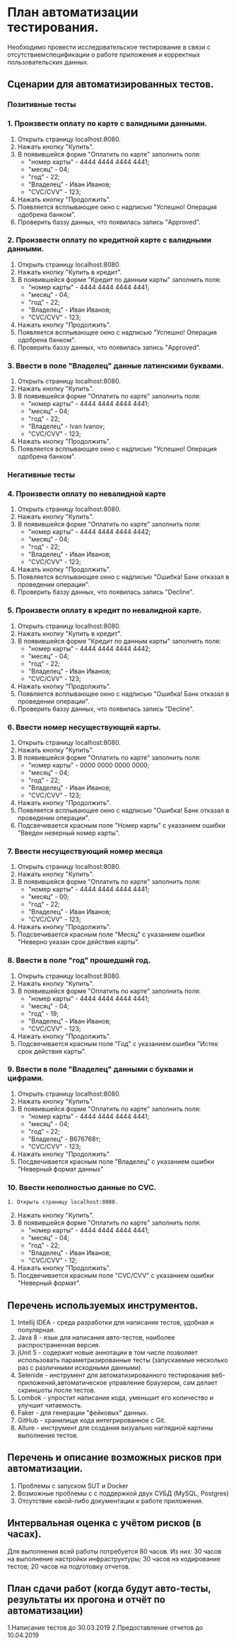 # План автоматизации тестирования.
Необходимо провести исследовательское тестирование в связи с отсутствиемспецификации о работе приложения и корректных пользовательских данных.

## Сценарии для автоматизированных тестов.
### Позитивные тесты
### 1. Произвести оплату по карте с валидными данными.
   1. Открыть страницу localhost:8080.
   2. Нажать кнопку "Купить".
   3. В появившейся форме "Оплатить по карте" заполнить поля:
      - "номер карты" - 4444 4444 4444 4441;
      - "месяц" - 04;
      - "год" - 22;
      - "Владелец" - Иван Иванов;
      - "CVC/CVV" - 123;
   4. Нажать кнопку "Продолжить".
   5. Появляется всплывающее окно с надписью "Успешно! Операция одобрена банком".
   6. Проверить баззу данных, что появилась запись "Approved".

### 2. Произвести оплату по кредитной карте с валидными данными.
   1. Открыть страницу localhost:8080.
   2. Нажать кнопку "Купить в кредит".
   3. В появившейся форме "Кредит по данным карты" заполнить поля:
      - "номер карты" - 4444 4444 4444 4441;
      - "месяц" - 04;
      - "год" - 22;
      - "Владелец" - Иван Иванов;
      - "CVC/CVV" - 123;
   4. Нажать кнопку "Продолжить".
   5. Появляется всплывающее окно с надписью "Успешно! Операция одобрена банком".
   6. Проверить баззу данных, что появилась запись "Approved".
### 3. Ввести в поле "Владелец" данные латинскими буквами.
   1. Открыть страницу localhost:8080.
   2. Нажать кнопку "Купить".
   3. В появившейся форме "Оплатить по карте" заполнить поля:
      - "номер карты" - 4444 4444 4444 4441;
      - "месяц" - 04;
      - "год" - 22;
      - "Владелец" - Ivan Ivanov;
      - "CVC/CVV" - 123;
   4. Нажать кнопку "Продолжить".
   5. Появляется всплывающее окно с надписью "Успешно! Операция одобрена банком".
   
### Негативные тесты
### 4. Произвести оплату по невалидной карте 
   1. Открыть страницу localhost:8080.
   2. Нажать кнопку "Купить".
   3. В появившейся форме "Оплатить по карте" заполнить поля:
      - "номер карты" - 4444 4444 4444 4442;
      - "месяц" - 04;
      - "год" - 22;
      - "Владелец" - Иван Иванов;
      - "CVC/CVV" - 123;
   4. Нажать кнопку "Продолжить".
   5. Появляется всплывающее окно с надписью "Ошибка! Банк отказал в проведении операции".
   6. Проверить баззу данных, что появилась запись "Decline".

### 5. Произвести оплату в кредит по невалидной карте.
   1. Открыть страницу localhost:8080.
   2. Нажать кнопку "Купить в кредит".
   3. В появившейся форме "Кредит по данным карты" заполнить поля:
      - "номер карты" - 4444 4444 4444 4442;
      - "месяц" - 04;
      - "год" - 22;
      - "Владелец" - Иван Иванов;
      - "CVC/CVV" - 123;
   4. Нажать кнопку "Продолжить".
   5. Появляется всплывающее окно с надписью "Ошибка! Банк отказал в проведении операции".
   6. Проверить баззу данных, что появилась запись "Decline".

### 6. Ввести номер несуществующей карты.
   1. Открыть страницу localhost:8080.
   2. Нажать кнопку "Купить".
   3. В появившейся форме "Оплатить по карте" заполнить поля:
      - "номер карты" - 0000 0000 0000 0000;
      - "месяц" - 04;
      - "год" - 22;
      - "Владелец" - Иван Иванов;
      - "CVC/CVV" - 123;
   4. Нажать кнопку "Продолжить".
   5. Появляется всплывающее окно с надписью "Ошибка! Банк отказал в проведении операции".
   6. Подсвечивается красным поле "Номер карты" с указанием ошибки "Введен неверный номер карты".

### 7. Ввести несуществующий номер месяца
   1. Открыть страницу localhost:8080.
   2. Нажать кнопку "Купить".
   3. В появившейся форме "Оплатить по карте" заполнить поля:
      - "номер карты" - 4444 4444 4444 4441;
      - "месяц" - 00;
      - "год" - 22;
      - "Владелец" - Иван Иванов;
      - "CVC/CVV" - 123;
   4. Нажать кнопку "Продолжить".
   5. Подсвечивается красным поле "Месяц" с указанием ошибки "Неверно указан срок действия карты".

### 8. Ввести в поле "год" прошедший год.
   1. Открыть страницу localhost:8080.
   2. Нажать кнопку "Купить".
   3. В появившейся форме "Оплатить по карте" заполнить поля:
      - "номер карты" - 4444 4444 4444 4441;
      - "месяц" - 04;
      - "год" - 19;
      - "Владелец" - Иван Иванов;
      - "CVC/CVV" - 123;
   4. Нажать кнопку "Продолжить".
   5. Подсвечивается красным поле "Год" с указанием ошибки "Истек срок действия карты".


### 9. Ввести в поле "Владелец" данными с буквами и цифрами.
   1. Открыть страницу localhost:8080.
   2. Нажать кнопку "Купить".
   3. В появившейся форме "Оплатить по карте" заполнить поля:
      - "номер карты" - 4444 4444 4444 4441;
      - "месяц" - 04;
      - "год" - 22;
      - "Владелец" - В676768т;
      - "CVC/CVV" - 123;
   4. Нажать кнопку "Продолжить".
   5. Посдвечивается красным поле "Владелец" с указанием ошибки "Неверный формат данных"

### 10. Ввести неполностью данные по  CVC.
    1. Открыть страницу localhost:8080.
   2. Нажать кнопку "Купить".
   3. В появившейся форме "Оплатить по карте" заполнить поля:
      - "номер карты" - 4444 4444 4444 4441;
      - "месяц" - 04;
      - "год" - 22;
      - "Владелец" - Иван Иванов;
      - "CVC/CVV" - 12;
   4. Нажать кнопку "Продолжить".
   5. Посдвечивается красным поле "CVC/CVV" с указанием ошибки "Неверный формат".

## Перечень используемых инструментов.
1. Intellij IDEA - среда разработки для написания тестов, удобная и популярная.
2. Java 8 - язык для написания авто-тестов, наиболее распространенная версия.
3. jUnit 5 - содержит новые аннотации в том числе позволяет использовать параметризированные тесты (запускаемые несколько раз с различными исходными данными).
4. Selenide - инструмент для автоматизированного тестирования веб-приложений,автоматическое управление браузером, сам делает скриншоты после тестов.
5. Lombok - упростит написание кода, уменьшит его количество и улучшит читаемость.
6. Faker - для генерации "фейковых" данных.
7. GitHub - хранилище кода интегрированное с Git.
8. Allure - инструмент для создания визуально наглядной картины выполнения тестов.

## Перечень и описание возможных рисков при автоматизации.
1. Проблемы с запуском SUT и Docker
2. Возможные проблемы с с поддержкой двух СУБД (MySQL, Postgres)
3. Отсутствие какой-либо документации к работе приложения.

## Интервальная оценка с учётом рисков (в часах).
Для выполнения всей работы потребуется 80 часов. Из них:
30 часов на выполнение настройки инфраструктуры;
30 часов на кодирование тестов;
20 часов на подготовку отчетов.

## План сдачи работ (когда будут авто-тесты, результаты их прогона и отчёт по автоматизации)
1.Написание тестов до 30.03.2019
2.Предоставление отчетов до 10.04.2019

